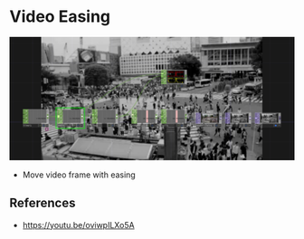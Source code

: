 # Video Easing
![](./art/art.jpg)

- Move video frame with easing

## References
- https://youtu.be/oviwpILXo5A